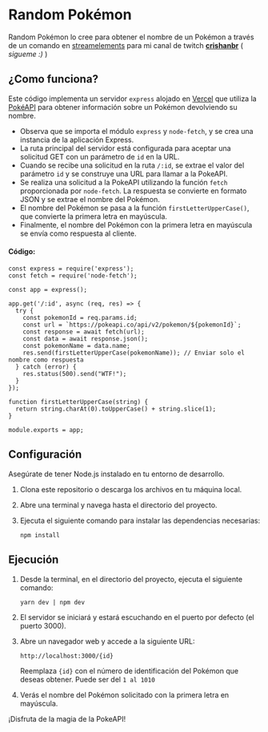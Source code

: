 # Random Pokémon

Random Pokémon lo cree para obtener el nombre de un Pokémon a través de un comando en [streamelements](https://streamelements.com/) para mi canal de twitch [**crishanbr**](https://twitch.tv/crishanbr) ( *sigueme :)* )


## ¿Como funciona?
Este código implementa un servidor `express` alojado en [Vercel](https://vercel.com/) que utiliza la [PokéAPI](https://pokeapi.co/) para obtener información sobre un Pokémon devolviendo su nombre.

- Observa que se importa el módulo `express` y `node-fetch`, y se crea
    una instancia de la aplicación Express.
- La ruta principal del servidor está configurada para aceptar una
    solicitud GET con un parámetro de `id` en la URL.
- Cuando se recibe una solicitud en la ruta `/:id`, se extrae el valor
   del parámetro `id` y se construye una URL para llamar a la PokeAPI.
- Se realiza una solicitud a la PokeAPI utilizando la función `fetch`
   proporcionada por `node-fetch`. La respuesta se convierte en formato
   JSON y se extrae el nombre del Pokémon.
- El nombre del Pokémon se pasa a la función `firstLetterUpperCase()`,
   que convierte la primera letra en mayúscula.
- Finalmente, el nombre del Pokémon con la primera letra en mayúscula
   se envía como respuesta al cliente.

#### Código:

    const express = require('express');
    const fetch = require('node-fetch');
    
    const app = express();
    
    app.get('/:id', async (req, res) => {
      try {
        const pokemonId = req.params.id;
        const url = `https://pokeapi.co/api/v2/pokemon/${pokemonId}`;
        const response = await fetch(url);
        const data = await response.json();
        const pokemonName = data.name;
        res.send(firstLetterUpperCase(pokemonName)); // Enviar solo el nombre como respuesta
      } catch (error) {
        res.status(500).send("WTF!");
      }
    });
    
    function firstLetterUpperCase(string) {
      return string.charAt(0).toUpperCase() + string.slice(1);
    }
    
    module.exports = app;

## Configuración

Asegúrate de tener Node.js instalado en tu entorno de desarrollo.

1. Clona este repositorio o descarga los archivos en tu máquina local.
2. Abre una terminal y navega hasta el directorio del proyecto.
3. Ejecuta el siguiente comando para instalar las dependencias necesarias:

   ```shell
   npm install
   ```

## Ejecución

1. Desde la terminal, en el directorio del proyecto, ejecuta el siguiente comando:

   ```shell
   yarn dev | npm dev
   ```

2. El servidor se iniciará y estará escuchando en el puerto por defecto (el puerto 3000).
3. Abre un navegador web y accede a la siguiente URL:

   ```
   http://localhost:3000/{id}
   ```

   Reemplaza `{id}` con el número de identificación del Pokémon que deseas obtener. Puede ser del `1 al 1010`
4. Verás el nombre del Pokémon solicitado con la primera letra en mayúscula.

¡Disfruta de la magia de la PokeAPI!
